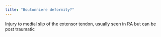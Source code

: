 ```yaml
---
title: "Boutonniere deformity?"
---
```

Injury to medial slip of the extensor tendon, usually seen in RA but can be post traumatic

